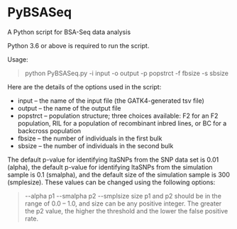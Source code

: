# PyBSASeq
A Python script for BSA-Seq data analysis

Python 3.6 or above is required to run the script. 

Usage:
> python PyBSASeq.py -i input -o output -p popstrct -f fbsize -s sbsize

Here are the details of the options used in the script:
* input – the name of the input file (the GATK4-generated tsv file)
* output – the name of the output file
* popstrct – population structure; three choices available: F2 for an F2 population, RIL for a population of recombinant inbred lines, or BC for a backcross population
* fbsize – the number of individuals in the first bulk
* sbsize – the number of individuals in the second bulk

The default p-value for identifying ltaSNPs from the SNP data set is 0.01 (alpha), the default p-value for identifying ltaSNPs from the simulation sample is 0.1 (smalpha), and the default size of the simulation sample is 300 (smplesize). These values can be changed using the following options: 
> --alpha p1 --smalpha p2 --smplsize size 
> p1 and p2 should be in the range of 0.0 – 1.0, and size can be any positive integer. The greater the p2 value, the higher the threshold and the lower the false positive rate.

